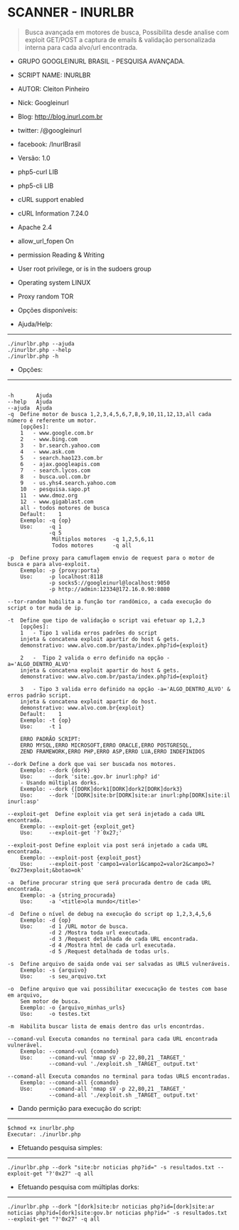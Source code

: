 SCANNER - INURLBR
===============

>Busca avançada em motores de busca, Possibilita desde analise com exploit GET/POST a captura de emails &amp; validação personalizada interna para cada alvo/url encontrada.

>
 * GRUPO GOOGLEINURL BRASIL - PESQUISA AVANÇADA.
 * SCRIPT NAME: INURLBR
 * AUTOR:    Cleiton Pinheiro
 * Nick:     Googleinurl
 * Blog:     http://blog.inurl.com.br
 * twitter: /@googleinurl
 * facebook: /InurlBrasil
 * Versão:  1.0
 * php5-curl           LIB
 * php5-cli            LIB  
 * cURL support        enabled
 * cURL Information    7.24.0
 * Apache              2.4
 * allow_url_fopen     On
 * permission          Reading & Writing
 * User                root privilege, or is in the sudoers group
 * Operating system    LINUX
 * Proxy random        TOR        

 * Opções disponíveis: 

- Ajuda/Help:
------
```
./inurlbr.php --ajuda
./inurlbr.php --help
./inurlbr.php -h
```
- Opções:
------
```
 
-h       Ajuda
--help   Ajuda
--ajuda  Ajuda
-q  Define motor de busca 1,2,3,4,5,6,7,8,9,10,11,12,13,all cada número é referente um motor.
    [opções]:
    1   - www.google.com.br
    2   - www.bing.com
    3   - br.search.yahoo.com
    4   - www.ask.com
    5   - search.hao123.com.br
    6   - ajax.googleapis.com
    7   - search.lycos.com
    8   - busca.uol.com.br
    9   - us.yhs4.search.yahoo.com
    10  - pesquisa.sapo.pt
    11  - www.dmoz.org
    12  - www.gigablast.com
    all - todos motores de busca
    Default:    1
    Exemplo: -q {op}
    Uso:     -q 1
             -q 5
              Múltiplos motores  -q 1,2,5,6,11
              Todos motores      -q all
   
-p  Define proxy para camuflagem envio de request para o motor de busca e para alvo-exploit.
    Exemplo: -p {proxy:porta}
    Uso:     -p localhost:8118
             -p socks5://googleinurl@localhost:9050
             -p http://admin:12334@172.16.0.90:8080
 
--tor-random habilita a função tor randômico, a cada execução do script o tor muda de ip.
 
-t  Define que tipo de validação o script vai efetuar op 1,2,3
    [opções]:
    1   - Tipo 1 valida erros padrões do script
    injeta & concatena exploit apartir do host & gets.
    demonstrativo: www.alvo.com.br/pasta/index.php?id={exploit}
 
    2   -  Tipo 2 valida o erro definido na opção -a='ALGO_DENTRO_ALVO'
    injeta & concatena exploit apartir do host & gets.
    demonstrativo: www.alvo.com.br/pasta/index.php?id={exploit}
   
    3   - Tipo 3 valida erro definido na opção -a='ALGO_DENTRO_ALVO' & erros padrão script.
    injeta & concatena exploit apartir do host.
    demonstrativo: www.alvo.com.br{exploit}
    Default:    1
    Exemplo: -t {op}
    Uso:     -t 1
   
    ERRO PADRÃO SCRIPT:  
    ERRO MYSQL,ERRO MICROSOFT,ERRO ORACLE,ERRO POSTGRESQL,
    ZEND FRAMEWORK,ERRO PHP,ERRO ASP,ERRO LUA,ERRO INDEFINIDOS
 
--dork Define a dork que vai ser buscada nos motores.
    Exemplo: --dork {dork}
    Uso:     --dork 'site:.gov.br inurl:php? id'
    - Usando múltiplas dorks.
    Exemplo: --dork {[DORK]dork1[DORK]dork2[DORK]dork3}
    Uso:     --dork '[DORK]site:br[DORK]site:ar inurl:php[DORK]site:il inurl:asp'
 
--exploit-get  Define exploit via get será injetado a cada URL encontrada.
    Exemplo: --exploit-get {exploit_get}
    Uso:     --exploit-get '?´0x27;'
   
--exploit-post Define exploit via post será injetado a cada URL encontrada.
    Exemplo: --exploit-post {exploit_post}
    Uso:     --exploit-post 'campo1=valor1&campo2=valor2&campo3=?´0x273exploit;&botao=ok'
   
-a  Define procurar string que será procurada dentro de cada URL encontrada.
    Exemplo: -a {string_procurada}
    Uso:     -a '<title>ola mundo</title>'
   
-d  Define o nível de debug na execução do script op 1,2,3,4,5,6
    Exemplo: -d {op}
    Uso:     -d 1 /URL motor de busca.
             -d 2 /Mostra toda url executada.
             -d 3 /Request detalhada de cada URL encontrada.
             -d 4 /Mostra html de cada url executada.
             -d 5 /Request detalhada de todas urls.
             
-s  Define arquivo de saida onde vai ser salvadas as URLS vulneráveis.
    Exemplo: -s {arquivo}
    Uso:     -s seu_arquivo.txt
   
-o  Define arquivo que vai possibilitar execucação de testes com base em arquivo,
    Sem motor de busca.
    Exemplo: -o {arquivo_minhas_urls}
    Uso:     -o testes.txt
 
-m  Habilita buscar lista de emais dentro das urls encontrdas.  
 
--comand-vul Executa comandos no terminal para cada URL encontrada vulnerável.
    Exemplo: --comand-vul {comando}
    Uso:     --comand-vul 'nmap sV -p 22,80,21 _TARGET_'
             --comand-vul './exploit.sh _TARGET_ output.txt'
             
--comand-all Executa comandos no terminal para todas URLS encontradas.
    Exemplo: --comand-all {comando}
    Uso:     --comand-all 'nmap sV -p 22,80,21 _TARGET_'
             --comand-all './exploit.sh _TARGET_ output.txt'
```

- Dando permição para execução do script:
------
```
$chmod +x inurlbr.php
Executar: ./inurlbr.php
```

- Efetuando pesquisa simples:
------
```
./inurlbr.php --dork "site:br noticias php?id=" -s resultados.txt --exploit-get "?'0x27" -q all
```

- Efetuando pesquisa com múltiplas dorks:
------
```
./inurlbr.php --dork "[dork]site:br noticias php?id=[dork]site:ar noticias php?id=[dork]site:gov.br noticias php?id=" -s resultados.txt --exploit-get "?'0x27" -q all
```
